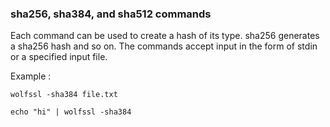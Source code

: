 ### sha256, sha384, and sha512 commands
Each command can be used to create a hash of its type. sha256 generates a sha256 hash and so on. The commands accept input in the form of stdin or a specified input file.

Example :

```
wolfssl -sha384 file.txt

echo "hi" | wolfssl -sha384
```
